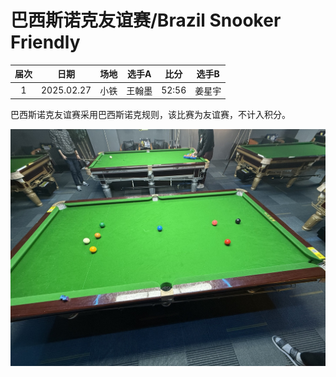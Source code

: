 # 巴西斯诺克友谊赛/Brazil Snooker Friendly


| 届次 | 日期        | 场地  | 选手A  | 比分   | 选手B  |
| :--: | :--------: | :---:  | :---: | :---: | :---: |
| 1    | 2025.02.27 | 小铁  | 王翰墨 | 52:56 | 姜星宇 |

巴西斯诺克友谊赛采用巴西斯诺克规则，该比赛为友谊赛，不计入积分。

![](./img/brazil_snooker_friendly.jpg)